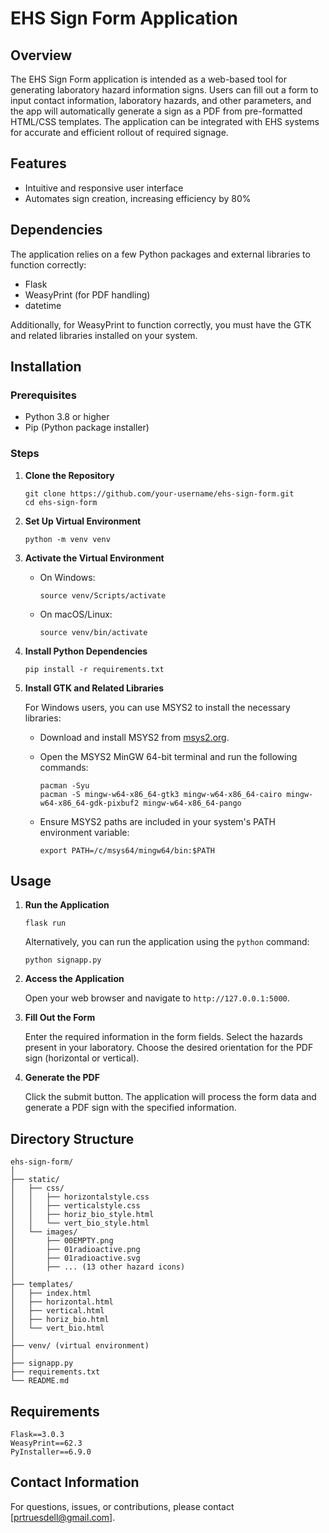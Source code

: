 
# EHS Sign Form Application

## Overview

The EHS Sign Form application is intended as a web-based tool for generating laboratory hazard information signs. Users can fill out a form to input contact information, laboratory hazards, and other parameters, and the app will automatically generate a sign as a PDF from pre-formatted HTML/CSS templates. The application can be integrated with EHS systems for accurate and efficient rollout of required signage.

## Features

- Intuitive and responsive user interface
- Automates sign creation, increasing efficiency by 80%

## Dependencies

The application relies on a few Python packages and external libraries to function correctly:

- Flask
- WeasyPrint (for PDF handling)
- datetime

Additionally, for WeasyPrint to function correctly, you must have the GTK and related libraries installed on your system.

## Installation

### Prerequisites

- Python 3.8 or higher
- Pip (Python package installer)

### Steps

1. **Clone the Repository**

   ```
   git clone https://github.com/your-username/ehs-sign-form.git
   cd ehs-sign-form
   ```


2. **Set Up Virtual Environment**

   ```
   python -m venv venv
   ```


3. **Activate the Virtual Environment**

   - On Windows:

     ```
     source venv/Scripts/activate
     ```

   - On macOS/Linux:

     ```
     source venv/bin/activate
     ```

4. **Install Python Dependencies**

   ```
   pip install -r requirements.txt
   ```


5. **Install GTK and Related Libraries**

   For Windows users, you can use MSYS2 to install the necessary libraries:

   - Download and install MSYS2 from [msys2.org](https://www.msys2.org/).
   - Open the MSYS2 MinGW 64-bit terminal and run the following commands:

     ```
     pacman -Syu
     pacman -S mingw-w64-x86_64-gtk3 mingw-w64-x86_64-cairo mingw-w64-x86_64-gdk-pixbuf2 mingw-w64-x86_64-pango
     ```

   - Ensure MSYS2 paths are included in your system's PATH environment variable:

     
     ```
     export PATH=/c/msys64/mingw64/bin:$PATH
     ```


## Usage

1. **Run the Application**


   ```
   flask run
   ```

   Alternatively, you can run the application using the `python` command:

   ```
   python signapp.py
   ```


2. **Access the Application**

   Open your web browser and navigate to `http://127.0.0.1:5000`.

3. **Fill Out the Form**

   Enter the required information in the form fields. Select the hazards present in your laboratory. Choose the desired orientation for the PDF sign (horizontal or vertical).

4. **Generate the PDF**

   Click the submit button. The application will process the form data and generate a PDF sign with the specified information.

## Directory Structure

```
ehs-sign-form/
│
├── static/
│   ├── css/
│   │   ├── horizontalstyle.css
│   │   ├── verticalstyle.css
│   │   ├── horiz_bio_style.html
│   │   └── vert_bio_style.html
│   └── images/
│       ├── 00EMPTY.png
│       ├── 01radioactive.png
│       ├── 01radioactive.svg
│       ├── ... (13 other hazard icons)
│
├── templates/
│   ├── index.html
│   ├── horizontal.html
│   ├── vertical.html
│   ├── horiz_bio.html
│   └── vert_bio.html
│
├── venv/ (virtual environment)
│
├── signapp.py
├── requirements.txt
└── README.md
```

## Requirements 

```
Flask==3.0.3
WeasyPrint==62.3
PyInstaller==6.9.0

```

## Contact Information

For questions, issues, or contributions, please contact [prtruesdell@gmail.com].
